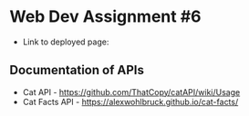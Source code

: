 # Web Dev Assignment #6
- Link to deployed page:

## Documentation of APIs
- Cat API - https://github.com/ThatCopy/catAPI/wiki/Usage
- Cat Facts API - https://alexwohlbruck.github.io/cat-facts/
